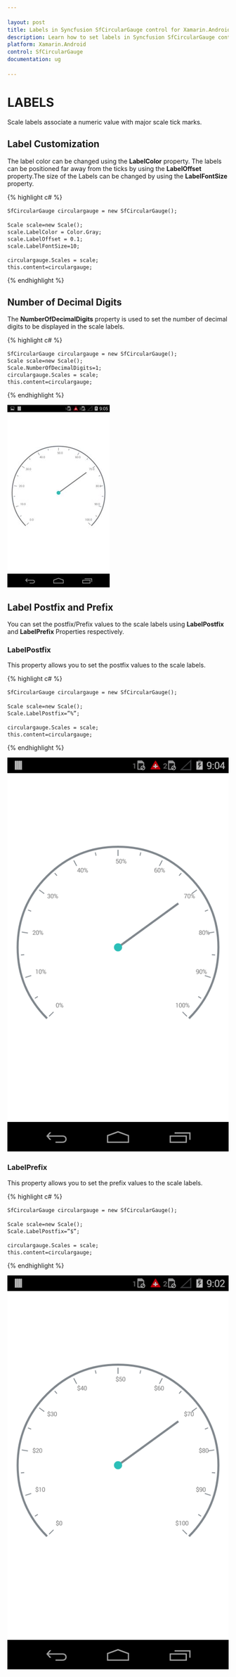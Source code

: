 ```yaml
---

layout: post
title: Labels in Syncfusion SfCircularGauge control for Xamarin.Android 
description: Learn how to set labels in Syncfusion SfCircularGauge control
platform: Xamarin.Android
control: SfCircularGauge
documentation: ug

---
```


# LABELS

Scale labels associate a numeric value with major scale tick marks.

## Label Customization

The label color can be changed using the **LabelColor** property. The labels can be positioned far away from the ticks by using the **LabelOffset** property.The size of the Labels can be changed by using the **LabelFontSize** property.

{% highlight c# %}

    SfCircularGauge circulargauge = new SfCircularGauge();

    Scale scale=new Scale();
    scale.LabelColor = Color.Gray;
    scale.LabelOffset = 0.1;
    scale.LabelFontSize=10;

    circulargauge.Scales = scale;
    this.content=circulargauge;

{% endhighlight %}

## Number of Decimal Digits

The **NumberOfDecimalDigits** property is used to set the number of decimal digits to be displayed in the scale labels.


{% highlight c# %}

    SfCircularGauge circulargauge = new SfCircularGauge();
    Scale scale=new Scale();
    Scale.NumberOfDecimalDigits=1;
    circulargauge.Scales = scale;
    this.content=circulargauge;

{% endhighlight %}

![](labels_images/labels_img1.png)

## Label Postfix and Prefix

You can set the postfix/Prefix values to the scale labels using **LabelPostfix** and **LabelPrefix** Properties respectively.

### LabelPostfix 

This property allows you to set the postfix values to the scale labels.

{% highlight c# %}

    SfCircularGauge circulargauge = new SfCircularGauge();

    Scale scale=new Scale();
    Scale.LabelPostfix=”%”;

    circulargauge.Scales = scale;
    this.content=circulargauge;

{% endhighlight %}

![](labels_images/labels_img2.png)

### LabelPrefix 

This property allows you to set the prefix values to the scale labels.

{% highlight c# %}

    SfCircularGauge circulargauge = new SfCircularGauge();

    Scale scale=new Scale();
    Scale.LabelPostfix=”$”;

    circulargauge.Scales = scale;
    this.content=circulargauge;

{% endhighlight %}

![](labels_images/labels_img3.png)
